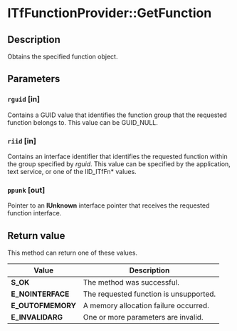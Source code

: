 # ITfFunctionProvider::GetFunction

## Description

Obtains the specified function object.

## Parameters

### `rguid` [in]

Contains a GUID value that identifies the function group that the requested function belongs to. This value can be GUID_NULL.

### `riid` [in]

Contains an interface identifier that identifies the requested function within the group specified by *rguid*. This value can be specified by the application, text service, or one of the IID_ITfFn* values.

### `ppunk` [out]

Pointer to an **IUnknown** interface pointer that receives the requested function interface.

## Return value

This method can return one of these values.

| Value | Description |
| --- | --- |
| **S_OK** | The method was successful. |
| **E_NOINTERFACE** | The requested function is unsupported. |
| **E_OUTOFMEMORY** | A memory allocation failure occurred. |
| **E_INVALIDARG** | One or more parameters are invalid. |